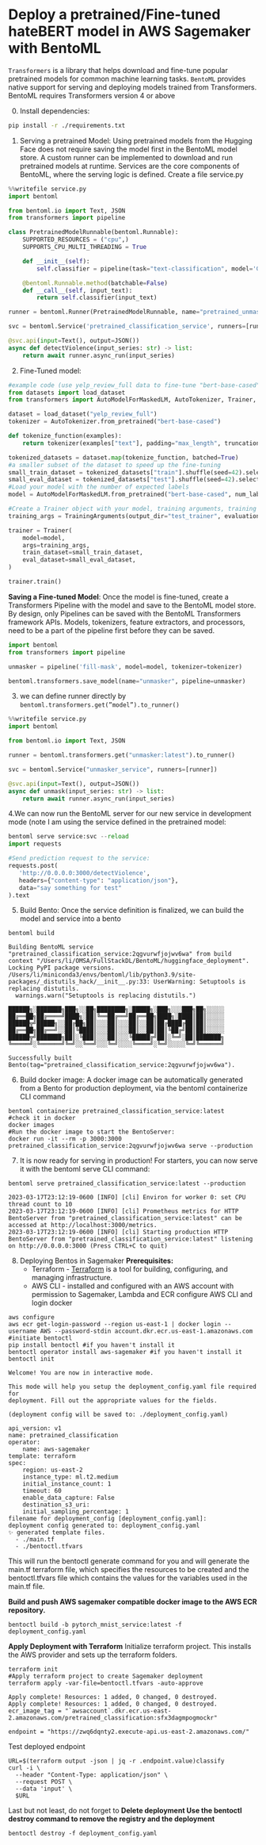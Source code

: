 # Deploy a pretrained/Fine-tuned hateBERT model in AWS Sagemaker with BentoML

`Transformers` is a library that helps download and fine-tune popular pretrained models for common machine learning tasks. `BentoML` provides native support for serving and deploying models trained from Transformers. BentoML requires Transformers version 4 or above


0. Install dependencies:

```bash
pip install -r ./requirements.txt
```

1. Serving a pretrained Model: Using pretrained models from the Hugging Face does not require saving the model first in the BentoML model store. A custom runner can be implemented to download and run pretrained models at runtime. Services are the core components of BentoML, where the serving logic is defined. Create a file service.py

```python
%%writefile service.py
import bentoml

from bentoml.io import Text, JSON
from transformers import pipeline

class PretrainedModelRunnable(bentoml.Runnable):
    SUPPORTED_RESOURCES = ("cpu",)
    SUPPORTS_CPU_MULTI_THREADING = True

    def __init__(self):
        self.classifier = pipeline(task="text-classification", model='GroNLP/hateBERT')

    @bentoml.Runnable.method(batchable=False)
    def __call__(self, input_text):
        return self.classifier(input_text)

runner = bentoml.Runner(PretrainedModelRunnable, name="pretrained_unmasker")

svc = bentoml.Service('pretrained_classification_service', runners=[runner])

@svc.api(input=Text(), output=JSON())
async def detectViolence(input_series: str) -> list:
    return await runner.async_run(input_series)
```

2. Fine-Tuned model:

```python
#example code (use yelp_review_full data to fine-tune "bert-base-cased" model
from datasets import load_dataset
from transformers import AutoModelForMaskedLM, AutoTokenizer, Trainer, TrainingArguments

dataset = load_dataset("yelp_review_full")
tokenizer = AutoTokenizer.from_pretrained("bert-base-cased")

def tokenize_function(examples):
    return tokenizer(examples["text"], padding="max_length", truncation=True)

tokenized_datasets = dataset.map(tokenize_function, batched=True)
#a smaller subset of the dataset to speed up the fine-tuning
small_train_dataset = tokenized_datasets["train"].shuffle(seed=42).select(range(1000))
small_eval_dataset = tokenized_datasets["test"].shuffle(seed=42).select(range(1000))
#Load your model with the number of expected labels
model = AutoModelForMaskedLM.from_pretrained("bert-base-cased", num_labels=5)

#Create a Trainer object with your model, training arguments, training and test datasets.
training_args = TrainingArguments(output_dir="test_trainer", evaluation_strategy="epoch")

trainer = Trainer(
    model=model,
    args=training_args,
    train_dataset=small_train_dataset,
    eval_dataset=small_eval_dataset,
)

trainer.train()
```
**Saving a Fine-tuned Model**: Once the model is fine-tuned, create a Transformers Pipeline with the model and save to the BentoML model store. By design, only Pipelines can be saved with the BentoML Transformers framework APIs. Models, tokenizers, feature extractors, and processors, need to be a part of the pipeline first before they can be saved.

```python
import bentoml
from transformers import pipeline

unmasker = pipeline('fill-mask', model=model, tokenizer=tokenizer)

bentoml.transformers.save_model(name="unmasker", pipeline=unmasker)
```

3. we can define runner directly by `bentoml.transformers.get(”model”).to_runner()`

```python
%%writefile service.py
import bentoml

from bentoml.io import Text, JSON

runner = bentoml.transformers.get("unmasker:latest").to_runner()

svc = bentoml.Service("unmasker_service", runners=[runner])

@svc.api(input=Text(), output=JSON())
async def unmask(input_series: str) -> list:
    return await runner.async_run(input_series)
```
4.We can now run the BentoML server for our new service in development mode (note I am using the service defined in the pretrained model:
```python
bentoml serve service:svc --reload
import requests

#Send prediction request to the service:
requests.post(
   'http://0.0.0.0:3000/detectViolence',
   headers={"content-type": "application/json"},
   data="say something for test"
).text
```

5. Build Bento: Once the service definition is finalized, we can build the model and service into a bento

```
bentoml build
```
```console
Building BentoML service "pretrained_classification_service:2qgvurwfjojwv6wa" from build context "/Users/li/OMSA/FullStackDL/BentoML/huggingface_deployment".
Locking PyPI package versions.
/Users/li/miniconda3/envs/bentoml/lib/python3.9/site-packages/_distutils_hack/__init__.py:33: UserWarning: Setuptools is replacing distutils.
  warnings.warn("Setuptools is replacing distutils.")

██████╗░███████╗███╗░░██╗████████╗░█████╗░███╗░░░███╗██╗░░░░░
██╔══██╗██╔════╝████╗░██║╚══██╔══╝██╔══██╗████╗░████║██║░░░░░
██████╦╝█████╗░░██╔██╗██║░░░██║░░░██║░░██║██╔████╔██║██║░░░░░
██╔══██╗██╔══╝░░██║╚████║░░░██║░░░██║░░██║██║╚██╔╝██║██║░░░░░
██████╦╝███████╗██║░╚███║░░░██║░░░╚█████╔╝██║░╚═╝░██║███████╗
╚═════╝░╚══════╝╚═╝░░╚══╝░░░╚═╝░░░░╚════╝░╚═╝░░░░░╚═╝╚══════╝

Successfully built Bento(tag="pretrained_classification_service:2qgvurwfjojwv6wa").
```

6. Build docker image: A docker image can be automatically generated from a Bento for production deployment, via the bentoml containerize CLI command

```
bentoml containerize pretrained_classification_service:latest
#check it in docker
docker images
#Run the docker image to start the BentoServer:
docker run -it --rm -p 3000:3000 pretrained_classification_service:2qgvurwfjojwv6wa serve --production
```
7. It is now ready for serving in production! For starters, you can now serve it with the bentoml serve CLI command:
```
bentoml serve pretrained_classification_service:latest --production
```
```console
2023-03-17T23:12:19-0600 [INFO] [cli] Environ for worker 0: set CPU thread count to 10
2023-03-17T23:12:19-0600 [INFO] [cli] Prometheus metrics for HTTP BentoServer from "pretrained_classification_service:latest" can be accessed at http://localhost:3000/metrics.
2023-03-17T23:12:19-0600 [INFO] [cli] Starting production HTTP BentoServer from "pretrained_classification_service:latest" listening on http://0.0.0.0:3000 (Press CTRL+C to quit)
```
8. Deploying Bentos in Sagemaker
 **Prerequisites:**
    - Terraform - [Terraform](https://www.terraform.io/) is a tool for building, configuring, and managing infrastructure.
    - AWS CLI - installed and configured with an AWS account with permission to Sagemaker, Lambda and ECR
configure AWS CLI and login docker
```
aws configure
aws ecr get-login-password --region us-east-1 | docker login --username AWS --password-stdin account.dkr.ecr.us-east-1.amazonaws.com
#initiate bentoctl
pip install bentoctl #if you haven't install it
bentoctl operator install aws-sagemaker #if you haven't install it
bentoctl init
```
```console
Welcome! You are now in interactive mode.

This mode will help you setup the deployment_config.yaml file required for
deployment. Fill out the appropriate values for the fields.

(deployment config will be saved to: ./deployment_config.yaml)

api_version: v1
name: pretrained_classification
operator:
    name: aws-sagemaker
template: terraform
spec:
    region: us-east-2
    instance_type: ml.t2.medium
    initial_instance_count: 1
    timeout: 60
    enable_data_capture: False
    destination_s3_uri:
    initial_sampling_percentage: 1
filename for deployment_config [deployment_config.yaml]:
deployment config generated to: deployment_config.yaml
✨ generated template files.
  - ./main.tf
  - ./bentoctl.tfvars
  ```
This will run the bentoctl generate command for you and will generate the main.tf terraform file, which specifies the resources to be created and the bentoctl.tfvars file which contains the values for the variables used in the main.tf file.

**Build and push AWS sagemaker compatible docker image to the AWS ECR repository.**
```
bentoctl build -b pytorch_mnist_service:latest -f deployment_config.yaml
```
**Apply Deployment with Terraform**
Initialize terraform project. This installs the AWS provider and sets up the terraform folders.
```
terraform init
#Apply terraform project to create Sagemaker deployment
terraform apply -var-file=bentoctl.tfvars -auto-approve
```
```consele
Apply complete! Resources: 1 added, 0 changed, 0 destroyed.
Apply complete! Resources: 1 added, 0 changed, 0 destroyed.
ecr_image_tag = "`awsaccount`.dkr.ecr.us-east-2.amazonaws.com/pretrained_classification:sfx3dagmpogmockr"

endpoint = "https://zwq6dqnty2.execute-api.us-east-2.amazonaws.com/"
```
Test deployed endpoint
```
URL=$(terraform output -json | jq -r .endpoint.value)classify
curl -i \
  --header "Content-Type: application/json" \
  --request POST \
  --data 'input' \
  $URL
  ```
Last but not least, do not forget to **Delete deployment Use the bentoctl destroy command to remove the registry and the deployment**
```
bentoctl destroy -f deployment_config.yaml
```
